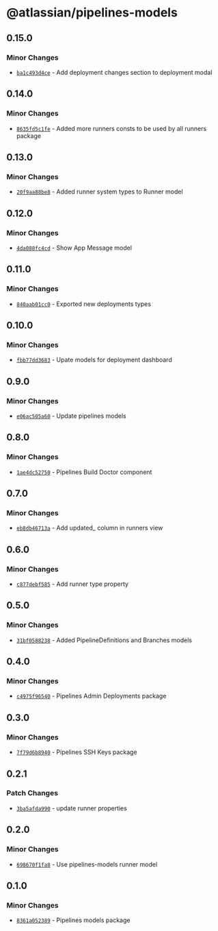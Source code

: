 # @atlassian/pipelines-models

## 0.15.0

### Minor Changes

- [`ba1c493d4ce`](https://bitbucket.org/atlassian/atlassian-frontend/commits/ba1c493d4ce) - Add deployment changes section to deployment modal

## 0.14.0

### Minor Changes

- [`8635fd5c1fe`](https://bitbucket.org/atlassian/atlassian-frontend/commits/8635fd5c1fe) - Added more runners consts to be used by all runners package

## 0.13.0

### Minor Changes

- [`20f9aa88be8`](https://bitbucket.org/atlassian/atlassian-frontend/commits/20f9aa88be8) - Added runner system types to Runner model

## 0.12.0

### Minor Changes

- [`4da088fc4cd`](https://bitbucket.org/atlassian/atlassian-frontend/commits/4da088fc4cd) - Show App Message model

## 0.11.0

### Minor Changes

- [`840aab01cc0`](https://bitbucket.org/atlassian/atlassian-frontend/commits/840aab01cc0) - Exported new deployments types

## 0.10.0

### Minor Changes

- [`fbb77dd3683`](https://bitbucket.org/atlassian/atlassian-frontend/commits/fbb77dd3683) - Upate models for deployment dashboard

## 0.9.0

### Minor Changes

- [`e06ac505a60`](https://bitbucket.org/atlassian/atlassian-frontend/commits/e06ac505a60) - Update pipelines models

## 0.8.0

### Minor Changes

- [`1ae4dc52750`](https://bitbucket.org/atlassian/atlassian-frontend/commits/1ae4dc52750) - Pipelines Build Doctor component

## 0.7.0

### Minor Changes

- [`eb8db46713a`](https://bitbucket.org/atlassian/atlassian-frontend/commits/eb8db46713a) - Add updated\_ column in runners view

## 0.6.0

### Minor Changes

- [`c877debf585`](https://bitbucket.org/atlassian/atlassian-frontend/commits/c877debf585) - Add runner type property

## 0.5.0

### Minor Changes

- [`31bf0588238`](https://bitbucket.org/atlassian/atlassian-frontend/commits/31bf0588238) - Added PipelineDefinitions and Branches models

## 0.4.0

### Minor Changes

- [`c4975f96540`](https://bitbucket.org/atlassian/atlassian-frontend/commits/c4975f96540) - Pipelines Admin Deployments package

## 0.3.0

### Minor Changes

- [`7f79d6b8940`](https://bitbucket.org/atlassian/atlassian-frontend/commits/7f79d6b8940) - Pipelines SSH Keys package

## 0.2.1

### Patch Changes

- [`3ba5afda990`](https://bitbucket.org/atlassian/atlassian-frontend/commits/3ba5afda990) - update runner properties

## 0.2.0

### Minor Changes

- [`698670f1fa8`](https://bitbucket.org/atlassian/atlassian-frontend/commits/698670f1fa8) - Use pipelines-models runner model

## 0.1.0

### Minor Changes

- [`8361a052389`](https://bitbucket.org/atlassian/atlassian-frontend/commits/8361a052389) - Pipelines models package
